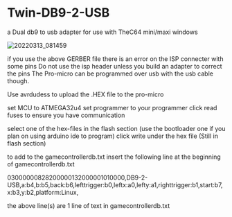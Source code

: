 # Twin-DB9-2-USB
a Dual db9 to usb adapter for use with TheC64 mini/maxi windows

![20220313_081459](https://user-images.githubusercontent.com/19254619/158051422-097b6ce6-38e3-4139-a87c-73822b325872.png)

if you use the above GERBER file there is an error on the ISP connecter with some pins 
Do not use the isp header unless you build an adapter to correct the pins
The Pro-micro can be programmed over usb with the usb cable though.

Use avrdudess to upload the .HEX file to the pro-micro

set MCU to ATMEGA32u4
set programmer to your programmer
click read fuses to ensure you have communication

select one of the hex-files in the flash section (use the bootloader one if you plan on using arduino ide to program)
click write under the hex file  (Still in flash section)

to add to the gamecontrollerdb.txt insert the following line at the beginning of gamecontrollerdb.txt

03000000828200000132000001010000,DB9-2-USB,a:b4,b:b5,back:b6,lefttrigger:b0,leftx:a0,lefty:a1,righttrigger:b1,start:b7,x:b3,y:b2,platform:Linux,

the above line(s) are 1 line of text in gamecontrollerdb.txt




